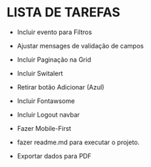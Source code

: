 # LISTA DE TAREFAS

- Incluir evento para Filtros
- Ajustar mensages de validação de campos
- Incluir Paginação na Grid
- Incluir Switalert

- Retirar botão Adicionar (Azul)
- Incluir Fontawsome
- Incluir Logout navbar
- Fazer Mobile-First
- fazer readme.md para executar o projeto.
- Exportar dados para PDF